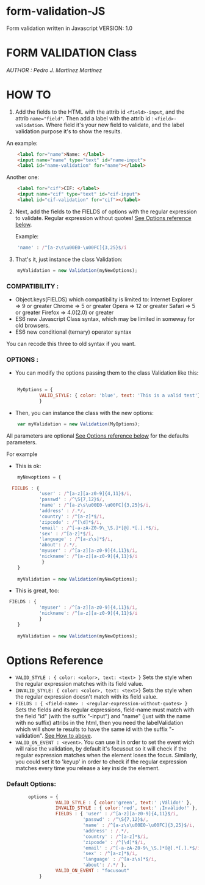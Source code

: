 # form-validation-JS
Form validation written in Javascript 
VERSION: 1.0

# FORM VALIDATION Class
###### AUTHOR : Pedro J. Martínez Martínez

# HOW TO
1. Add the fields to the HTML with the attrib id
	```<field>-input```, and the attrib ```name="field"```.
	Then add a label with the attrib id : ```<field>-validation```.
	Where field it's your new field to validate, and the label
	validation purpose it's to show the results.
	
  An example:
  
```html
	<label for="name">Name: </label>
	<input name="name" type="text" id="name-input">
	<label id="name-validation" for="name"></label>
```

  Another one:

```html
	<label for="cif">CIF: </label>
	<input name="cif" type="text" id="cif-input">
	<label id="cif-validation" for="cif"></label>
```


2. Next, add the fields to the FIELDS of options with the
	regular expression to validate. Regular expression
	without quotes! [See Options reference below](#options-reference).
	
	Example:
  
```javascript
	'name' : /^[a-z\s\u00E0-\u00FC]{3,25}$/i
```

3. That's it, just instance the class Validation:

```javascript
	myValidation = new Validation(myNewOptions);
```

### COMPATIBILITY :

- Object.keys(FIELDS) which compatibility is limited
to:
 	 Internet Explorer => 9 or greater
 	 Chrome => 5 or greater
 	 Opera => 12 or greater
 	 Safari => 5 or greater
 	 Firefox => 4.0(2.0) or greater
- ES6 new Javascript Class syntax, which may be limited
in someway for old browsers.
- ES6 new conditional (ternary) operator syntax

You can recode this three to old syntax if you want.


### OPTIONS :

- You can modify the options passing them to the class Validation like this:

```javascript
	
	MyOptions = { 
			VALID_STYLE: { color: 'blue', text: 'This is a valid test'} 
			}
```

- Then, you can instance the class with the new options:

```javascript
	var myValidation = new Validation(MyOptions);
```

All parameters are optional [See Options reference below](#options-reference) for the defaults parameters.

For example

- This is ok:

```javascript
	myNewoptions = {

  FIELDS : {
			'user' : /^[a-z][a-z0-9]{4,11}$/i,
  			'passwd' : /^\S{7,12}$/,
  			'name' : /^[a-z\s\u00E0-\u00FC]{3,25}$/i,
  			'address' : /.*/,
  			'country' : /^[a-z]*$/i,
  			'zipcode' : /^[\d]*$/i,
  			'email' : /^[-a-zA-Z0-9\_\S.]*[@].*[.].*$/i,
  			'sex' : /^[a-z]*$/i,
  			'language' : /^[a-z\s]*$/i,
  			'about': /.*/,
			'myuser' : /^[a-z][a-z0-9]{4,11}$/i,
 			'nickname': /^[a-z][a-z0-9]{4,11}$/i
			 }
	}
	
	myValidation = new Validation(myNewOptions);
```

- This is great, too:

```javascript
 FIELDS : {
			'myuser' : /^[a-z][a-z0-9]{4,11}$/i,
			'nickname': /^[a-z][a-z0-9]{4,11}$/i
			}
	}
	
	myValidation = new Validation(myNewOptions);
```

# Options Reference

- ```VALID_STYLE : { color: <color>, text: <text> }``` Sets the style when the regular expression matches with its field value.
- ```INVALID_STYLE: { color: <color>, text: <text>}``` Sets the style when the regular expression doesn't match with its field value.
- ```FIELDS : { <field-name> : <regular-expression-without-quotes> }``` Sets the fields and its regular expressions, field-name must match with the field "id" (with the suffix "-input") and "name" (just with the name with no suffix) attribs in the html, then you need the labelValidation which will show te results to have the same id with the suffix "-validation". [See How to above](#how-to).
- ```VALID_ON_EVENT : <event>```. You can use it in order to set the event wich will raise the validation, by default it's focusout so it will check if the regular expression matches when the element loses the focus. Similarly, you could set it to 'keyup' in order to check if the regular expression matches every time you release a key inside the element.


### Default Options:
```javascript
		options = {
				  VALID_STYLE : { color:'green', text:' ¡Válido!' },
				  INVALID_STYLE : { color:'red', text:' ¡Inválido!' },
				  FIELDS : { 'user' : /^[a-z][a-z0-9]{4,11}$/i,
				  			'passwd' : /^\S{7,12}$/,
				  			'name' : /^[a-z\s\u00E0-\u00FC]{3,25}$/i,
				  			'address' : /.*/,
				  			'country' : /^[a-z]*$/i,
				  			'zipcode' : /^[\d]*$/i,
				  			'email' : /^[-a-zA-Z0-9\_\S.]*[@].*[.].*$/i,
				  			'sex' : /^[a-z]*$/i,
				  			'language' : /^[a-z\s]*$/i,
				  			'about': /.*/ },
				  VALID_ON_EVENT : "focusout"
			}
```
